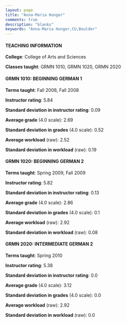 ```yaml
---
layout: page
title: "Anna-Maria Hunger" 
comments: true
description: "blanks"
keywords: "Anna-Maria Hunger,CU,Boulder"
---
```

<head>
<script src="https://ajax.googleapis.com/ajax/libs/jquery/2.1.3/jquery.min.js"></script>
<script src="https://dl.dropboxusercontent.com/s/pc42nxpaw1ea4o9/highcharts.js?dl=0"></script>
<!-- <script src="../assets/js/highcharts.js"></script> -->
<style type="text/css">@font-face {
	font-family: "Bebas Neue";
	src: url(https://www.filehosting.org/file/details/544349/BebasNeue Regular.otf) format("opentype");
	}
	h1.Bebas { 
		font-family: "Bebas Neue", Verdana, Tahoma;
	}
</style>
</head>
	   
#### TEACHING INFORMATION

**College**: College of Arts and Sciences

**Classes taught**: GRMN 1010, GRMN 1020, GRMN 2020

#### GRMN 1010: BEGINNING GERMAN 1

**Terms taught**: Fall 2008, Fall 2008

**Instructor rating**: 5.84

**Standard deviation in instructor rating**: 0.09

**Average grade** (4.0 scale): 2.69

**Standard deviation in grades** (4.0 scale): 0.52

**Average workload** (raw): 2.52

**Standard deviation in workload** (raw): 0.19

#### GRMN 1020: BEGINNING GERMAN 2

**Terms taught**: Spring 2009, Fall 2009

**Instructor rating**: 5.82

**Standard deviation in instructor rating**: 0.13

**Average grade** (4.0 scale): 2.86

**Standard deviation in grades** (4.0 scale): 0.1

**Average workload** (raw): 2.92

**Standard deviation in workload** (raw): 0.08

#### GRMN 2020: INTERMEDIATE GERMAN 2

**Terms taught**: Spring 2010

**Instructor rating**: 5.38

**Standard deviation in instructor rating**: 0.0

**Average grade** (4.0 scale): 3.12

**Standard deviation in grades** (4.0 scale): 0.0

**Average workload** (raw): 2.92

**Standard deviation in workload** (raw): 0.0

